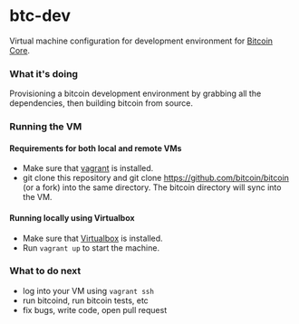 # btc-dev

Virtual machine configuration for development environment for [Bitcoin Core](https://github.com/bitcoin/bitcoin).

### What it's doing

Provisioning a bitcoin development environment by grabbing all the dependencies, then building bitcoin from source.

### Running the VM

#### Requirements for both local and remote VMs

- Make sure that [vagrant](http://www.vagrantup.com/downloads) is installed.
- git clone this repository and git clone https://github.com/bitcoin/bitcoin (or a fork) into the same directory. The bitcoin directory will sync into the VM.

#### Running locally using Virtualbox

- Make sure that [Virtualbox](https://www.virtualbox.org/wiki/Downloads) is installed.
- Run `vagrant up` to start the machine.

### What to do next

- log into your VM using `vagrant ssh`
- run bitcoind, run bitcoin tests, etc
- fix bugs, write code, open pull request
